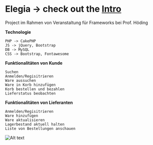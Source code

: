# Elegia -> check out the [Intro](https://rodchenk.github.io/elegia/)
Project im Rahmen von Veranstaltung für Frameworks bei Prof. Höding 

**Technologie**

    PHP -> CakePHP   
    JS -> jQuery, Bootstrap
    DB -> MySQL
    CSS -> Bootstrap, Fontawesome
    
**Funktionalitäten von Kunde**

    Suchen
    Anmelden/Regisitrieren
    Ware aussuchen
    Ware in Korb hinzufügen
    Korb bestellen und bezahlen
    Lieferstatus beobachten
 
**Funktionalitäten von Lieferanten**

    Anmelden/Regisitrieren
    Ware hinzufügen
    Ware aktualisieren
    Lagerbestand aktuell halten
    Liste von Bestellungen anschauen
    
![Alt text](http://www.pngmart.com/files/7/Web-Design-PNG-Picture.png?raw=true "Architecture")
